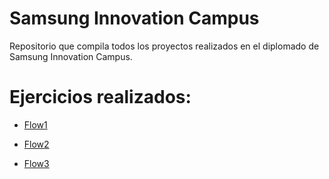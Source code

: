 # Samsung Innovation Campus 
Repositorio que compila todos los proyectos realizados en el diplomado de Samsung Innovation Campus. 

# Ejercicios realizados:

- [Flow1](https://github.com/angelumoca21/SamsungInnovationCampus/tree/main/flow1) 

- [Flow2](https://github.com/angelumoca21/SamsungInnovationCampus/tree/main/flow2) 

- [Flow3](https://github.com/angelumoca21/SamsungInnovationCampus/tree/main/flow3) 